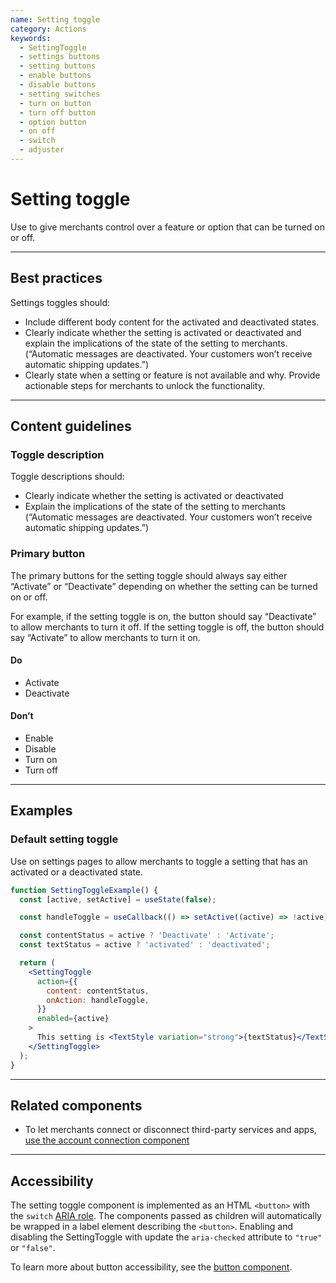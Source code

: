 ```yaml
---
name: Setting toggle
category: Actions
keywords:
  - SettingToggle
  - settings buttons
  - setting buttons
  - enable buttons
  - disable buttons
  - setting switches
  - turn on button
  - turn off button
  - option button
  - on off
  - switch
  - adjuster
---
```


# Setting toggle

Use to give merchants control over a feature or option that can be turned
on or off.

---

## Best practices

Settings toggles should:

- Include different body content for the activated and deactivated states.
- Clearly indicate whether the setting is activated or deactivated and explain the
  implications of the state of the setting to merchants. (“Automatic messages
  are deactivated. Your customers won’t receive automatic shipping updates.”)
- Clearly state when a setting or feature is not available and why. Provide
  actionable steps for merchants to unlock the functionality.

---

## Content guidelines

### Toggle description

Toggle descriptions should:

- Clearly indicate whether the setting is activated or deactivated
- Explain the implications of the state of the setting to merchants
  (“Automatic messages are deactivated. Your customers won’t receive automatic
  shipping updates.”)

### Primary button

The primary buttons for the setting toggle should always say either “Activate” or
“Deactivate” depending on whether the setting can be turned on or off.

For example, if the setting toggle is on, the button should say “Deactivate” to
allow merchants to turn it off. If the setting toggle is off, the button should
say “Activate” to allow merchants to turn it on.

<!-- usagelist -->

#### Do

- Activate
- Deactivate

#### Don’t

- Enable
- Disable
- Turn on
- Turn off

<!-- end -->

---

## Examples

### Default setting toggle

Use on settings pages to allow merchants to toggle a setting that has an activated or a deactivated state.

```jsx
function SettingToggleExample() {
  const [active, setActive] = useState(false);

  const handleToggle = useCallback(() => setActive((active) => !active), []);

  const contentStatus = active ? 'Deactivate' : 'Activate';
  const textStatus = active ? 'activated' : 'deactivated';

  return (
    <SettingToggle
      action={{
        content: contentStatus,
        onAction: handleToggle,
      }}
      enabled={active}
    >
      This setting is <TextStyle variation="strong">{textStatus}</TextStyle>.
    </SettingToggle>
  );
}
```

---

## Related components

- To let merchants connect or disconnect third-party services and apps, [use the account connection component](https://polaris.shopify.com/components/actions/account-connection)

---

## Accessibility

The setting toggle component is implemented as an HTML `<button>` with the `switch` [ARIA role](https://developer.mozilla.org/en-US/docs/Web/Accessibility/ARIA/Roles/switch_role).
The components passed as children will automatically be wrapped in a label element describing the `<button>`. Enabling and disabling the SettingToggle with update the `aria-checked` attribute to `"true"` or `"false"`.

To learn more about button accessibility, see the [button component](https://polaris.shopify.com/components/actions/button).
